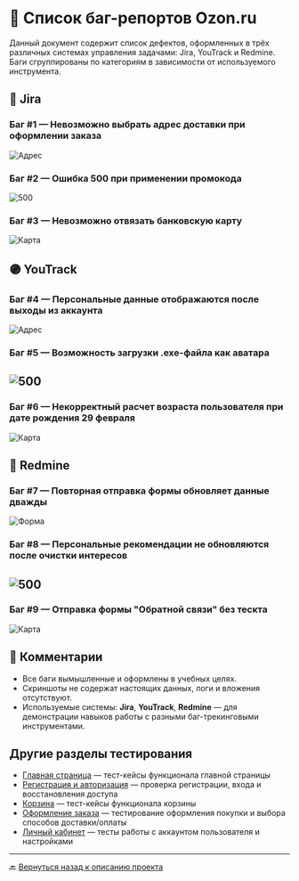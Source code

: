 # 🐞 Список баг-репортов Ozon.ru

Данный документ содержит список дефектов, оформленных в трёх различных системах управления задачами: Jira, YouTrack и Redmine.<br> 
Баги сгруппированы по категориям в зависимости от используемого инструмента.

## 🔷 Jira

### Баг #1 — Невозможно выбрать адрес доставки при оформлении заказа
![Адрес](screens/Jira1.png)

### Баг #2 — Ошибка 500 при применении промокода
![500](screens/Jira2.png)

### Баг #3 — Невозможно отвязать банковскую карту
![Карта](screens/Jira3.png)

## 🟣 YouTrack

### Баг #4 — Персональные данные отображаются после выходы из аккаунта
![Адрес](screens/YouTrack1.png)

### Баг #5 — Возможность загрузки .exe-файла как аватара
![500](screens/YouTrack2.png)
---

### Баг #6 — Некорректный расчет возраста пользователя при дате рождения 29 февраля
![Карта](screens/YouTrack3.png)

## 🔺 Redmine

### Баг #7 — Повторная отправка формы обновляет данные дважды
![Форма](screens/Redmine1.png)

### Баг #8 — Персональные рекомендации не обновляются после очистки интересов
![500](screens/Redmine2.png)
---

### Баг #9 — Отправка формы "Обратной связи" без тескта
![Карта](screens/Redmine3.png)

## 📌 Комментарии

- Все баги вымышленные и оформлены в учебных целях.  
- Скриншоты не содержат настоящих данных, логи и вложения отсутствуют.  
- Используемые системы: **Jira**, **YouTrack**, **Redmine** — для демонстрации навыков работы с разными баг-трекинговыми инструментами.

## Другие разделы тестирования

- [Главная страница](https://github.com/daniilg17/testing-website/blob/main/MainPageTR.md) — тест-кейсы функционала главной страницы
- [Регистрация и авторизация](https://github.com/daniilg17/testing-website/blob/main/authTestIt.md) — проверка регистрации, входа и восстановления доступа  
- [Корзина](https://github.com/daniilg17/testing-website/blob/main/basketQase.md) — тест-кейсы функционала корзины  
- [Оформление заказа](https://github.com/daniilg17/testing-website/blob/main/orderQatouch.md) — тестирование оформления покупки и выбора способов доставки/оплаты  
- [Личный кабинет](https://github.com/daniilg17/testing-website/blob/main/profileTestiny.md) — тесты работы с аккаунтом пользователя и настройками

---

🔙 [Вернуться назад к описанию проекта](https://github.com/daniilg17/testing-website/blob/main/README.md)